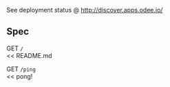 See deployment status @ http://discover.apps.odee.io/

## Spec

GET `/`  
<< README.md

GET `/ping`  
<< pong!
